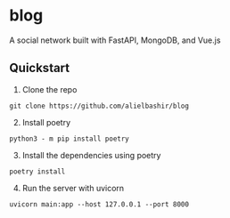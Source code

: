 # blog
A social network built with FastAPI, MongoDB, and Vue.js

## Quickstart
1. Clone the repo
```
git clone https://github.com/alielbashir/blog
```
2. Install poetry
```
python3 - m pip install poetry
```
3. Install the dependencies using poetry
```
poetry install
```
4. Run the server with uvicorn
```
uvicorn main:app --host 127.0.0.1 --port 8000
```